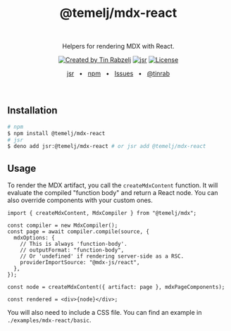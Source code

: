 <p align="center">
  <h1 align="center" style="text-decoration:none;">@temelj/mdx-react</h1>
  <br/>
  <p align="center">
    Helpers for rendering MDX with React.
  </p>
</p>

<p align="center">
  <a href="https://twitter.com/tinrab" rel="nofollow"><img src="https://img.shields.io/badge/created%20by-@tinrab-1d9bf0.svg" alt="Created by Tin Rabzelj"></a>
  <a href="https://jsr.io/@temelj/mdx-react" rel="nofollow"><img src="https://jsr.io/badges/@temelj/mdx-react" alt="jsr"></a>
  <a href="https://opensource.org/licenses/MIT" rel="nofollow"><img src="https://img.shields.io/github/license/flinect/temelj" alt="License"></a>
</p>

<div align="center">
  <a href="https://jsr.io/@temelj/mdx-react">jsr</a>
  <span>&nbsp;&nbsp;•&nbsp;&nbsp;</span>
  <a href="https://www.npmjs.com/package/@temelj/mdx-react">npm</a>
  <span>&nbsp;&nbsp;•&nbsp;&nbsp;</span>
  <a href="https://github.com/flinect/temelj/issues/new">Issues</a>
  <span>&nbsp;&nbsp;•&nbsp;&nbsp;</span>
  <a href="https://twitter.com/tinrab">@tinrab</a>
  <br />
</div>

<br/>
<br/>

## Installation

```sh
# npm
$ npm install @temelj/mdx-react
# jsr
$ deno add jsr:@temelj/mdx-react # or jsr add @temelj/mdx-react
```

## Usage

To render the MDX artifact, you call the `createMdxContent` function. It will
evaluate the compiled "function body" and return a React node. You can also
override components with your custom ones.

```tsx ignore
import { createMdxContent, MdxCompiler } from "@temelj/mdx";

const compiler = new MdxCompiler();
const page = await compiler.compile(source, {
  mdxOptions: {
    // This is always 'function-body'.
    // outputFormat: "function-body",
    // Or 'undefined' if rendering server-side as a RSC.
    providerImportSource: "@mdx-js/react",
  },
});

const node = createMdxContent({ artifact: page }, mdxPageComponents);

const rendered = <div>{node}</div>;
```

You will also need to include a CSS file. You can find an example in
`./examples/mdx-react/basic`.
